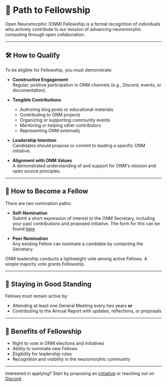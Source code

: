 # 🌱 Path to Fellowship

Open Neuromorphic (ONM) Fellowship is a formal recognition of individuals who actively contribute to our mission of advancing neuromorphic computing through open collaboration.

---

## 🛠️ How to Qualify

To be eligible for Fellowship, you must demonstrate:

- **Constructive Engagement**  
  Regular, positive participation in ONM channels (e.g., Discord, events, or documentation).

- **Tangible Contributions**  
  - Authoring blog posts or educational materials  
  - Contributing to ONM projects  
  - Organizing or supporting community events  
  - Mentoring or helping other contributors  
  - Representing ONM externally

- **Leadership Intention**  
  Candidates should propose or commit to leading a specific ONM initiative.

- **Alignment with ONM Values**  
  A demonstrated understanding of and support for ONM's mission and open source principles.

---

## 📝 How to Become a Fellow

There are two nomination paths:

- **Self-Nomination**  
  Submit a short expression of interest to the ONM Secretary, including your past contributions and proposed initiative.  The form for this can be found [here](https://forms.gle/z91YFjgqJ16JXbY37)

- **Peer Nomination**  
  Any existing Fellow can nominate a candidate by contacting the Secretary.

ONM leadership conducts a lightweight vote among active Fellows. A simple majority vote grants Fellowship.

---

## 🧭 Staying in Good Standing

Fellows must remain active by:

- Attending at least one General Meeting every two years **or**
- Contributing to the Annual Report with updates, reflections, or proposals

---

## 🎁 Benefits of Fellowship

- Right to vote in ONM elections and initiatives  
- Ability to nominate new Fellows  
- Eligibility for leadership roles  
- Recognition and visibility in the neuromorphic community

---

Interested in applying? Start by proposing an [initiative](../initiatives/new_initiative_template.md) or reaching out on [Discord](https://discord.gg/wj3wGVjb).
